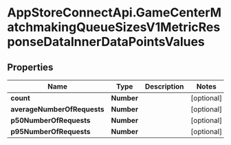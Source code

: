 # AppStoreConnectApi.GameCenterMatchmakingQueueSizesV1MetricResponseDataInnerDataPointsValues

## Properties

Name | Type | Description | Notes
------------ | ------------- | ------------- | -------------
**count** | **Number** |  | [optional] 
**averageNumberOfRequests** | **Number** |  | [optional] 
**p50NumberOfRequests** | **Number** |  | [optional] 
**p95NumberOfRequests** | **Number** |  | [optional] 


